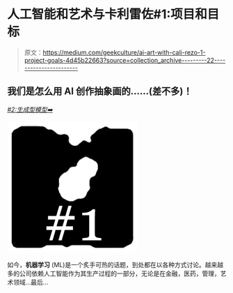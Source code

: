 # 人工智能和艺术与卡利雷佐#1:项目和目标

> 原文：<https://medium.com/geekculture/ai-art-with-cali-rezo-1-project-goals-4d45b22663?source=collection_archive---------22----------------------->

## 我们是怎么用 AI 创作抽象画的……(差不多)！

[*#2:生成型模型➡️*](https://mina-pecheux.medium.com/ai-art-with-cali-rezo-2-generative-models-846ef96ba1f3)

![](img/dc7ac424a539f04567ccd8e00a68f32b.png)

如今，**机器学习** (ML)是一个炙手可热的话题，到处都在以各种方式讨论。越来越多的公司依赖人工智能作为其生产过程的一部分，无论是在金融，医药，管理，艺术领域…最后…